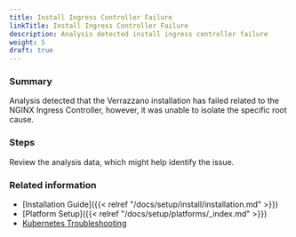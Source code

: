 ```yaml
---
title: Install Ingress Controller Failure
linkTitle: Install Ingress Controller Failure
description: Analysis detected install ingress controller failure
weight: 5
draft: true
---
```


### Summary
Analysis detected that the Verrazzano installation has failed related to the NGINX Ingress Controller, however, it was unable to isolate the specific root cause.

### Steps

Review the analysis data, which might help identify the issue.

### Related information
* [Installation Guide]({{< relref "/docs/setup/install/installation.md" >}})
* [Platform Setup]({{< relref "/docs/setup/platforms/_index.md" >}})
* [Kubernetes Troubleshooting](https://kubernetes.io/docs/tasks/debug-application-cluster/troubleshooting/)
